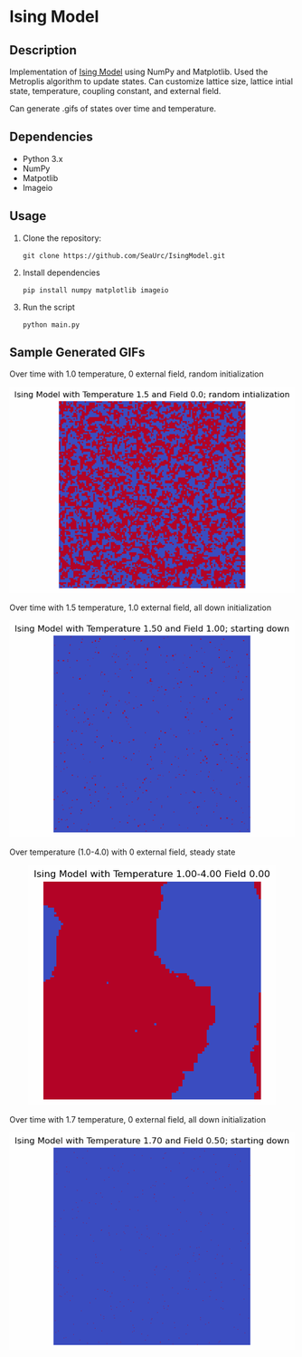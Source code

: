 Ising Model
===========

## Description
Implementation of [Ising Model](https://en.wikipedia.org/wiki/Ising_model) using NumPy and Matplotlib. Used the Metroplis algorithm to update states. Can customize lattice size, lattice intial state, temperature, coupling constant, and external field.

Can generate .gifs of states over time and temperature.

## Dependencies
 - Python 3.x
 - NumPy
 - Matpotlib
 - Imageio

## Usage
1. Clone the repository:
    ```
    git clone https://github.com/SeaUrc/IsingModel.git
    ```

2. Install dependencies
    ```
    pip install numpy matplotlib imageio
    ```

3. Run the script
    ```
    python main.py
    ```

## Sample Generated GIFs

Over time with 1.0 temperature, 0 external field, random initialization

<p align="center">
    <img src="gifs/overMetroT1.0H0.0Random.gif">
</p>

Over time with 1.5 temperature, 1.0 external field, all down initialization

<p align="center">
    <img src="gifs/overMetroT1.5H1.0Down.gif">
</p>

Over temperature (1.0-4.0) with 0 external field, steady state

<p align="center">
    <img src="gifs/overT1-4H0.0.gif">
</p>

Over time with 1.7 temperature, 0 external field, all down initialization

<p align="center">
    <img src="gifs/overMetroT1.7H0.5Down.gif">
</p>

